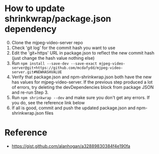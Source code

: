 # How to update shrinkwrap/package.json dependency

0. Clone the mjpeg-video-server repo
1. Check 'git log' for the commit hash you want to use
2. Edit the 'git+https' URL in package.json to reflect the new commit hash (just change the hash value nothing else)
3. Run `npm install --save-dev --save-exact mjpeg-video-server@git+https://github.com/mcdafydd/mjpeg-video-server.git#NEWHASHVALUE`
4. Verify that package.json and npm-shrinkwrap.json both have the new has values for mjpeg-video-server.  If the previous step produced a lot of errors, try deleting the devDependencies block from package JSON and re-run Step 3.
5. Run `npm shrinkwrap --dev` and make sure you don't get any errors.  If you do, see the reference link below
6. If all is good, commit and push the updated package.json and npm-shrinkwrap.json files

# Reference

* https://gist.github.com/alanhogan/a32889830384f4e190fa
